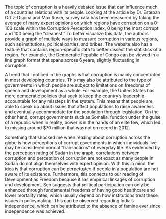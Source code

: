 The topic of corruption is a heavily debated issue that can influence much of a countries relations with its people. Looking at the article by Dr. Esteban Ortiz-Ospina and Max Roser, survey data has been measured by taking the average of many expert opinions on which regions have corruption on a 0-100 scale within the Corruption Perception Index, 0 being the most corrupt and 100 being the “cleanest.” To better visualize this data, the authors provide a graph of multiple ways to measure corruption in various regions, such as institutions, political parties, and bribes. The website also has a feature that contains region-specific data to better dissect the statistics of a region. For example, the Democratic Republic of Congo can be viewed in a line graph format that spans across 6 years, slightly fluctuating in corruption. 

A trend that I noticed in the graphs is that corruption is mainly concentrated in most developing countries. This may also be attributed to the type of governments in which people are subject to limitations on freedoms of speech and development as a whole. For example, the United States has more democratic policies that seek to keep the country’s leadership accountable for any missteps in the system. This means that people are able to speak up about issues that affect populations to raise awareness and eventually accommodate for the population through legislation. On the other hand, corrupt governments such as Somalia, function under the guise of a republic when in reality, power is in the hands of an elite few, which led to missing around $70 million that was not on record in 2012.    

Something that shocked me when reading about corruption across the globe is how perceptions of corrupt governments in which individuals live may be considered normal “transactions” of everyday life. As evidenced by the perception rating of Sudan in the graph, correlations between corruption and perception of corruption are not exact as many people in Sudan do not align themselves with expert opinion. With this in mind, the idea is that corruption can be perpetuated if people in a population are not aware of its existence. Furthermore, this connects to our reading of Development as Freedom because it has empirical linkages of corruption and development. Sen suggests that political participation can only be enhanced through fundamental freedoms of having good healthcare and lower mortality rates, which usually depend on how institutions treat these issues in policymaking. This can be observed regarding India’s independence, which can be attributed to the absence of famine ever since independence was achieved. 
